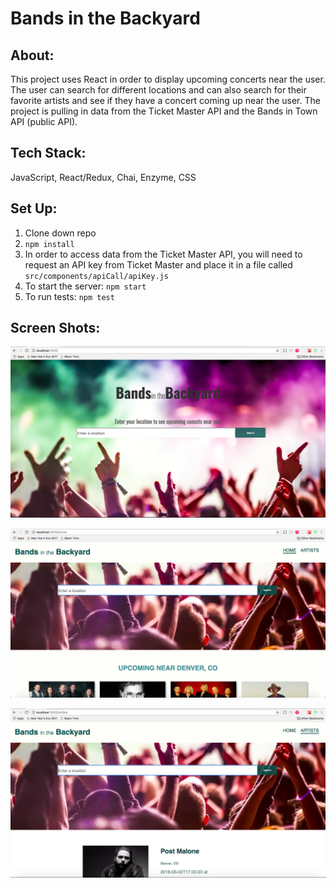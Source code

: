 # Bands in the Backyard 

## About:

This project uses React in order to display upcoming concerts near the user. The user can search for different locations and can also search for their favorite artists and see if they have a concert coming up near the user. The project is pulling in data from the Ticket Master API and the Bands in Town API (public API). 

## Tech Stack:

  JavaScript, React/Redux, Chai, Enzyme, CSS
  
  
## Set Up:

1. Clone down repo
2. `npm install`
3. In order to access data from the Ticket Master API, you will need to request an API key from Ticket Master and place it in    a file called `src/components/apiCall/apiKey.js`
4. To start the server: `npm start`
5. To run tests: `npm test`



## Screen Shots:

![alt text](./landing.png)


![alt text](./img1.png)


![alt text](./img2.png)

